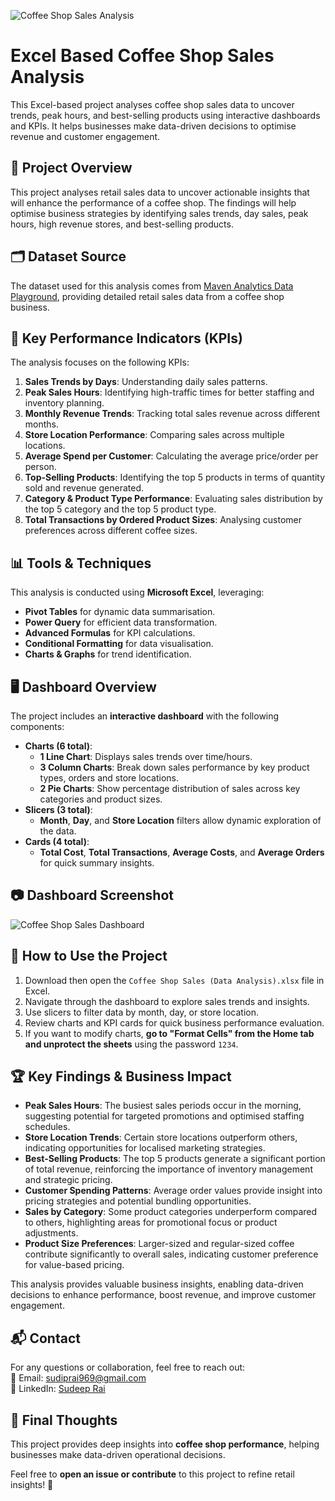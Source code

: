 ![Coffee Shop Sales Analysis](https://github.com/user-attachments/assets/4a293db1-8266-46ff-9fdf-3129fd2a562d)

# Excel Based Coffee Shop Sales Analysis
This Excel-based project analyses coffee shop sales data to uncover trends, peak hours, and best-selling products using interactive dashboards and KPIs. It helps businesses make data-driven decisions to optimise revenue and customer engagement.

## 📌 Project Overview
This project analyses retail sales data to uncover actionable insights that will enhance the performance of a coffee shop. The findings will help optimise business strategies by identifying sales trends, day sales, peak hours, high revenue stores, and best-selling products.

## 🗂 Dataset Source
The dataset used for this analysis comes from [Maven Analytics Data Playground](https://mavenanalytics.io/data-playground?order=date_added%2Cdesc&search=coffe%20shop), providing detailed retail sales data from a coffee shop business.

## 🎯 Key Performance Indicators (KPIs)
The analysis focuses on the following KPIs:
1. **Sales Trends by Days**: Understanding daily sales patterns.
2. **Peak Sales Hours**: Identifying high-traffic times for better staffing and inventory planning.
3. **Monthly Revenue Trends**: Tracking total sales revenue across different months.
4. **Store Location Performance**: Comparing sales across multiple locations.
5. **Average Spend per Customer**: Calculating the average price/order per person.
6. **Top-Selling Products**: Identifying the top 5 products in terms of quantity sold and revenue generated.
7. **Category & Product Type Performance**: Evaluating sales distribution by the top 5 category and the top 5 product type.
8. **Total Transactions by Ordered Product Sizes**: Analysing customer preferences across different coffee sizes.

## 📊 Tools & Techniques
This analysis is conducted using **Microsoft Excel**, leveraging:
- **Pivot Tables** for dynamic data summarisation.
- **Power Query** for efficient data transformation.
- **Advanced Formulas** for KPI calculations.
- **Conditional Formatting** for data visualisation.
- **Charts & Graphs** for trend identification.

## 🖥️ Dashboard Overview
The project includes an **interactive dashboard** with the following components:
- **Charts (6 total)**:
  - **1 Line Chart**: Displays sales trends over time/hours.
  - **3 Column Charts**: Break down sales performance by key product types, orders and store locations.
  - **2 Pie Charts**: Show percentage distribution of sales across key categories and product sizes.
- **Slicers (3 total)**:
  - **Month**, **Day**, and **Store Location** filters allow dynamic exploration of the data.
- **Cards (4 total)**:
  - **Total Cost**, **Total Transactions**, **Average Costs**, and **Average Orders** for quick summary insights.

## 📷 Dashboard Screenshot
![Coffee Shop Sales Dashboard](https://github.com/user-attachments/assets/b185ac57-4fef-4037-aa0b-3828fc1e7c23)


## 🔎 How to Use the Project
1. Download then open the `Coffee Shop Sales (Data Analysis).xlsx` file in Excel.
2. Navigate through the dashboard to explore sales trends and insights.
3. Use slicers to filter data by month, day, or store location.
4. Review charts and KPI cards for quick business performance evaluation.
5. If you want to modify charts, **go to "Format Cells" from the Home tab and unprotect the sheets** using the password `1234`.

## 🏆 Key Findings & Business Impact
- **Peak Sales Hours**: The busiest sales periods occur in the morning, suggesting potential for targeted promotions and optimised staffing schedules.
- **Store Location Trends**: Certain store locations outperform others, indicating opportunities for localised marketing strategies.
- **Best-Selling Products**: The top 5 products generate a significant portion of total revenue, reinforcing the importance of inventory management and strategic pricing.
- **Customer Spending Patterns**: Average order values provide insight into pricing strategies and potential bundling opportunities.
- **Sales by Category**: Some product categories underperform compared to others, highlighting areas for promotional focus or product adjustments.
- **Product Size Preferences**: Larger-sized and regular-sized coffee contribute significantly to overall sales, indicating customer preference for value-based pricing.

This analysis provides valuable business insights, enabling data-driven decisions to enhance performance, boost revenue, and improve customer engagement.

## 📬 Contact
For any questions or collaboration, feel free to reach out:  
📧 Email: [sudiprai969@gmail.com](mailto:sudiprai969@gmail.com)  
🔗 LinkedIn: [Sudeep Rai](https://www.linkedin.com/in/sudeep-rai/)

## 🚀 Final Thoughts
This project provides deep insights into **coffee shop performance**, helping businesses make data-driven operational decisions.

Feel free to **open an issue or contribute** to this project to refine retail insights! 🚀
